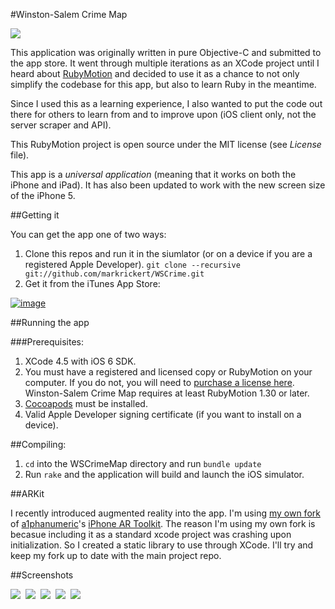 #Winston-Salem Crime Map

![](https://raw.github.com/markrickert/WSCrime/master/resources/Icon@2x.png)

This application was originally written in pure Objective-C and submitted to the app store. It went through multiple iterations as an XCode project until I heard about [RubyMotion](http://www.rubymotion.com/) and decided to use it as a chance to not only simplify the codebase for this app, but also to learn Ruby in the meantime.

Since I used this as a learning experience, I also wanted to put the code out there for others to learn from and to improve upon (iOS client only, not the server scraper and API).

This RubyMotion project is open source under the MIT license (see *License* file).

This app is a *universal application* (meaning that it works on both the iPhone and iPad). It has also been updated to work with the new screen size of the iPhone 5.

##Getting it

You can get the app one of two ways:

1. Clone this repos and run it in the siumlator (or on a device if you are a registered Apple Developer). ```git clone --recursive git://github.com/markrickert/WSCrime.git```
2. Get it from the iTunes App Store:

[![image](http://ax.phobos.apple.com.edgesuite.net/images/web/linkmaker/badge_appstore-lrg.gif)](http://click.linksynergy.com/fs-bin/stat?id=**BiWowje1A&offerid=146261&type=3&subid=0&tmpid=1826&RD_PARM1=http%253A%252F%252Fitunes.apple.com%252Fus%252Fapp%252Fwinston-salem-crime-map%252Fid472546582%253Fmt%253D8%2526uo%253D4%2526partnerId%253D30)

##Running the app

###Prerequisites:

1. XCode 4.5 with iOS 6 SDK.
2. You must have a registered and licensed copy or RubyMotion on your computer. If you do not, you will need to [purchase a license here](http://www.rubymotion.com/). Winston-Salem Crime Map requires at least RubyMotion 1.30 or later.
3. [Cocoapods](http://cocoapods.org/) must be installed.
4. Valid Apple Developer signing certificate (if you want to install on a device).

##Compiling:

1. ```cd``` into the WSCrimeMap directory and run ```bundle update```
2. Run ```rake``` and the application will build and launch the iOS simulator.

##ARKit

I recently introduced augmented reality into the app. I'm using [my own fork](https://github.com/markrickert/iPhone-AR-Toolkit) of [a1phanumeric](https://github.com/a1phanumeric)'s [iPhone AR Toolkit](https://github.com/a1phanumeric/iPhone-AR-Toolkit). The reason I'm using my own fork is becasue including it as a standard xcode project was crashing upon initialization. So I created a static library to use through XCode. I'll try and keep my fork up to date with the main project repo.

##Screenshots

![](https://raw.github.com/markrickert/WSCrime/master/Marketing/Screenshots/iPhone-small/1.png)&nbsp;
![](https://raw.github.com/markrickert/WSCrime/master/Marketing/Screenshots/iPhone-small/2.png)&nbsp;
![](https://raw.github.com/markrickert/WSCrime/master/Marketing/Screenshots/iPhone-small/3.png)&nbsp;
![](https://raw.github.com/markrickert/WSCrime/master/Marketing/Screenshots/iPhone-small/4.png)&nbsp;
![](https://raw.github.com/markrickert/WSCrime/master/Marketing/Screenshots/iPhone-small/5.png)
